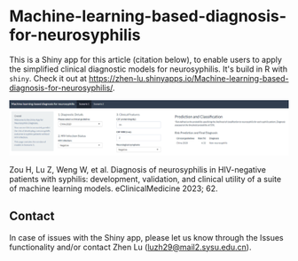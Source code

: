 # Machine-learning-based-diagnosis-for-neurosyphilis

This is a Shiny app for this article (citation below), to enable users to apply the simplified clinical diagnostic models for neurosyphilis. It's build in R with `shiny`. Check it out at https://zhen-lu.shinyapps.io/Machine-learning-based-diagnosis-for-neurosyphilis/.

![shiny app screenshot](./data/img/shiny_app_screenshot.png)

Zou H, Lu Z, Weng W, et al. Diagnosis of neurosyphilis in HIV-negative patients with syphilis: development, validation, and clinical utility of a suite of machine learning models. eClinicalMedicine 2023; 62.


## Contact
In case of issues with the Shiny app, please let us know through the Issues functionality and/or contact Zhen Lu (luzh29@mail2.sysu.edu.cn).
